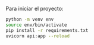 Para iniciar el proyecto:

```bash
python -m venv env
source env/bin/activate
pip install -r requirements.txt
uvicorn api:app --reload
```

